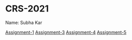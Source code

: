 # CRS-2021

Name: Subha Kar

[Assignment-1](./matrixinverse.c)
[Assignment-3](./Assignment-3.pdf)
[Assignment-4](./Assignment-4.pdf)
[Assignment-5](./Assignment-5.pdf)
